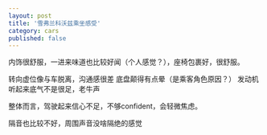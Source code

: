 ```yaml
---
layout: post
title: '雪弗兰科沃兹乘坐感受'
category: cars
published: false
---
```


内饰很舒服，一进来味道也比较好闻（个人感觉？），座椅包裹好，很舒服。

转向虚位像与车脱离，沟通感很差
底盘颠得有点晕（是乘客角色原因？）
发动机听起来底气不是很足，老牛声

整体而言，驾驶起来信心不足，不够confident，会轻微焦虑。

隔音也比较不好，周围声音没啥隔绝的感觉
